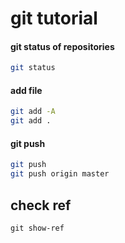 # git tutorial

#### git status of repositories
```bash
git status
```
#### add file
```bash
git add -A
git add .
```

#### git push 
```bash 
git push
git push origin master
```

## check ref
```
git show-ref
```